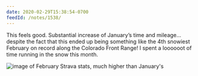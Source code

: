 ```yaml
---
date: 2020-02-29T15:38:54-0700
feedId: /notes/1538/
---
```


This feels good. Substantial increase of January’s time and mileage… despite the fact that this ended up being something like the 4th snowiest February on record along the Colorado Front Range! I spent a loooooot of time running in the snow this month.

<img src="https://cdn.chriskrycho.com/file/chriskrycho-com/images/february-strava.png" style="max-width: var(--max-width)" alt="image of February Strava stats, much higher than January's">